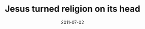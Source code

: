 ---
layout: message
category: message
series: "Jesus: The Greatest Show on Earth"
title: "Jesus turned religion on its head"
date: 2011-07-02
audio-description: "We'll be talking about how Jesus turned religion on its head."
audio: "http://www.crossroads.net/players/media/hq/greatestshow03.mp3"
audio-title: "Jesus turned religion on its head"
audio-duration: "43:26"
program-description: "Jesus turned religion on its head (Program)"
program: "http://www.crossroads.net/players/media/hq/07_02-03_11Program.pdf"
program-title: "Jesus turned religion on its head"
video-description: "Chuck Mingo talks about how Jesus turned religion on its head."
video-title: "Jesus turned religion on its head"
video: "https://s3.amazonaws.com/crossroadsvideomessages/greatestshow03.mp4"
video-poster: "https://www.crossroads.net/uploadedfiles/greatestshow03_still.jpg"
---